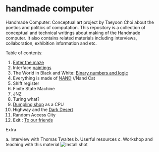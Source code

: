 # handmade computer
Handmade Computer: Conceptual art project by Taeyoon Choi about the poetics and politics of computation. This repository is a collection of conceptual and technical writings about making of the Handmade computer. It also contains related materials including interviews, collaboration, exhibition information and etc.
 

Table of contents: 

1. [Enter the maze](https://github.com/tchoi8/handmadecomputer/tree/master/Entry)
2. Interface [paintings](https://github.com/tchoi8/handmadecomputer/tree/master/Interface)  
3. The World in Black and White: [Binary numbers and logic](https://github.com/tchoi8/handmadecomputer/tree/master/Binary)
4. Everything is made of [NAND]() //Nand Cat   
5.  Shift register 
6.  Finite State Machine 
7.  JNZ
8.  Turing what? 
9.  [Dumpling shop](https://github.com/tchoi8/handmadecomputer/tree/master/Dumpling) as a CPU   
10.  Highway and the [Dark Desert](https://github.com/tchoi8/handmadecomputer/tree/master/DarkDesert)   
11. Random Access City 
12. Exit : [To our friends](https://github.com/tchoi8/handmadecomputer/tree/master/Exit)

Extra

a. Interview with Thomas Twaites
b. Userful resources 
c. Workshop and teaching with this material 
![Install shot](https://farm1.staticflickr.com/344/18308862959_f0d2f5c598_z.jpg)
